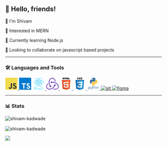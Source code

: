 ##   👋 Hello, friends! 
 
🥷 I'm Shivam

 👀 Interested in MERN

 🌱 Currently learning Node.js

 💞️ Looking to collaborate on javascript based projects

<!---
shivam-kadwade/shivam-kadwade is a ✨ special ✨ repository because its `README.md` (this file) appears on your GitHub profile.
You can click the Preview link to take a look at your changes.
--->

--- 

### 🛠 Languages and Tools


<a href="https://developer.mozilla.org/en-US/docs/Web/JavaScript" target="_blank"> <img src="https://raw.githubusercontent.com/devicons/devicon/master/icons/javascript/javascript-original.svg" alt="javascript" width="40" height="40"/> </a> 
<a href="https://www.typescriptlang.org/" target="_blank"> <img src="https://github.com/devicons/devicon/blob/master/icons/typescript/typescript-original.svg" title="TypeScript" alt="TypeScript" width="40" height="40"/></a> 
<a href="https://reactjs.org/" target="_blank"> <img src="https://raw.githubusercontent.com/devicons/devicon/master/icons/react/react-original-wordmark.svg" title="React" alt="React" width="40" height="40"/> </a> 
<a href="https://redux.js.org/" target="_blank"> <img src="https://github.com/devicons/devicon/blob/master/icons/redux/redux-original.svg" title="Redux" alt="Redux " width="40" height="40"/> </a> 
<a href="https://www.w3.org/html/" target="_blank"> <img src="https://raw.githubusercontent.com/devicons/devicon/master/icons/html5/html5-original-wordmark.svg" alt="html5" width="40" height="40"/> </a>
<a href="https://www.w3schools.com/css/" target="_blank"> <img src="https://raw.githubusercontent.com/devicons/devicon/master/icons/css3/css3-original-wordmark.svg" alt="css3" width="40" height="40"/> </a> 
<a href="https://www.w3schools.com/python/" target="_blank"> <img src="https://raw.githubusercontent.com/devicons/devicon/master/icons/python/python-original-wordmark.svg" title="Python" alt="css3" width="40" height="40"/> </a> 
<a href="https://git-scm.com/" target="_blank"> <img src="https://www.vectorlogo.zone/logos/git-scm/git-scm-icon.svg" title="Git" alt="git" width="40" height="40"/> </a> 
<a href="https://www.figma.com/" target="_blank"> <img src="https://www.vectorlogo.zone/logos/figma/figma-icon.svg" title="Figma" alt="figma" width="40" height="40"/> </a>  


---

### 📊 Stats
<p><img src="https://github-readme-stats.vercel.app/api/top-langs?username=shivam-kadwade&show_icons=true&layout=compact" alt="shivam-kadwade" /></p>

<p><img align="center" src="https://github-readme-streak-stats.herokuapp.com/?user=shivam-kadwade&" alt="shivam-kadwade" /></p>

![](https://komarev.com/ghpvc/?username=shivam-kadwade&style=for-the-badge&color=00BDAA)
